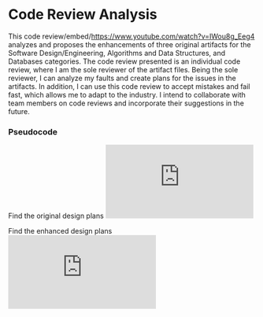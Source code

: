 # Code Review Analysis

This code review/embed/<https://www.youtube.com/watch?v=IWou8g_Eeg4>  analyzes and proposes the enhancements of three original artifacts for the Software Design/Engineering, Algorithms and Data Structures, and Databases categories. The code review presented is an individual code review, where I am the sole reviewer of the artifact files. Being the sole reviewer, I can analyze my faults and create plans for the issues in the artifacts. In addition, I can use this code review to accept mistakes and fail fast, which allows me to adapt to the industry. I intend to collaborate with team members on code reviews and incorporate their suggestions in the future.


### Pseudocode
Find the original design plans ![here](https://github.com/GalarianRapidash2345/Code-Review/blob/main/OldPseudocode.md)

Find the enhanced design plans ![here](https://github.com/GalarianRapidash2345/Code-Review/blob/main/NewPseudocode.md)









